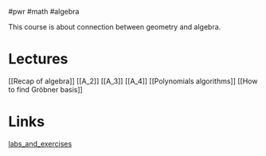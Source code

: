 #pwr #math #algebra 

This course is about connection between geometry and algebra.
# Lectures
[[Recap of algebra]]
[[A_2]]
[[A_3]]
[[A_4]]
[[Polynomials algorithms]]
[[How to find Gröbner basis]]
# Links
[labs_and_exercises](https://cs.pwr.edu.pl/cichon/2023_24_b/Algebra.php)
